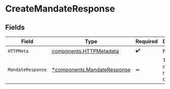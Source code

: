 # CreateMandateResponse


## Fields

| Field                                                                     | Type                                                                      | Required                                                                  | Description                                                               |
| ------------------------------------------------------------------------- | ------------------------------------------------------------------------- | ------------------------------------------------------------------------- | ------------------------------------------------------------------------- |
| `HTTPMeta`                                                                | [components.HTTPMetadata](../../models/components/httpmetadata.md)        | :heavy_check_mark:                                                        | N/A                                                                       |
| `MandateResponse`                                                         | [*components.MandateResponse](../../models/components/mandateresponse.md) | :heavy_minus_sign:                                                        | The newly created mandate object.                                         |
